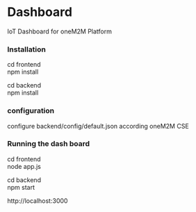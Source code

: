 # Dashboard
IoT Dashboard for oneM2M Platform

### Installation
cd frontend  
npm install 

cd backend  
npm install

### configuration
configure backend/config/default.json according oneM2M CSE


### Running the dash board
cd frontend   
node app.js

cd backend   
npm start

http://localhost:3000
